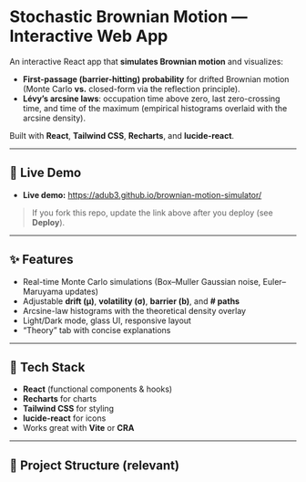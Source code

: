 # Stochastic Brownian Motion — Interactive Web App

An interactive React app that **simulates Brownian motion** and visualizes:

- **First-passage (barrier-hitting) probability** for drifted Brownian motion (Monte Carlo **vs.** closed-form via the reflection principle).
- **Lévy’s arcsine laws**: occupation time above zero, last zero-crossing time, and time of the maximum (empirical histograms overlaid with the arcsine density).

Built with **React**, **Tailwind CSS**, **Recharts**, and **lucide-react**.

---

## 🔗 Live Demo

- **Live demo:** https://adub3.github.io/brownian-motion-simulator/

> If you fork this repo, update the link above after you deploy (see **Deploy**).

---

## ✨ Features

- Real-time Monte Carlo simulations (Box–Muller Gaussian noise, Euler–Maruyama updates)
- Adjustable **drift (μ)**, **volatility (σ)**, **barrier (b)**, and **# paths**
- Arcsine-law histograms with the theoretical density overlay
- Light/Dark mode, glass UI, responsive layout
- “Theory” tab with concise explanations

---

## 🧩 Tech Stack

- **React** (functional components & hooks)
- **Recharts** for charts
- **Tailwind CSS** for styling
- **lucide-react** for icons
- Works great with **Vite** or **CRA**

---

## 📂 Project Structure (relevant)

